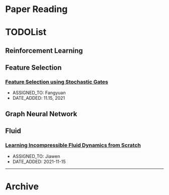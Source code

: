 Paper Reading
===


# TODOList

## Reinforcement Learning

## Feature Selection

### [Feature Selection using Stochastic Gates](https://arxiv.org/abs/1810.04247)
- ASSIGNED_TO: Fangyuan
- DATE_ADDED: 11.15, 2021

## Graph Neural Network

## Fluid

### [Learning Incompressible Fluid Dynamics from Scratch](https://openreview.net/forum?id=KUDUoRsEphu)
- ASSIGNED_TO: Jiawen
- DATE_ADDED: 2021-11-15
---

# Archive
